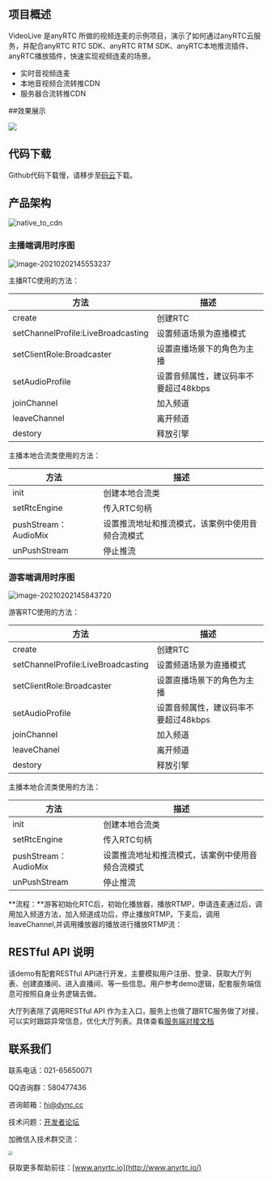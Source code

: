 ## 项目概述

VideoLive 是anyRTC 所做的视频连麦的示例项目，演示了如何通过anyRTC云服务，并配合anyRTC RTC SDK、anyRTC RTM SDK、anyRTC本地推流插件、anyRTC播放插件，快速实现视频连麦的场景。

- 实时音视频连麦
- 本地音视频合流转推CDN
- 服务器合流转推CDN

##效果展示

![](effect.png)

## 代码下载

Github代码下载慢，请移步至[码云](https://gitee.com/anyRTC_admin/VideoLive)下载。

## 产品架构

![native_to_cdn](native_to_cdn.png)

### 主播端调用时序图

![image-20210202145553237](host.png)

主播RTC使用的方法：

| 方法                               | 描述                                 |
| ---------------------------------- | ------------------------------------ |
| create                             | 创建RTC                              |
| setChannelProfile:LiveBroadcasting | 设置频道场景为直播模式               |
| setClientRole:Broadcaster          | 设置直播场景下的角色为主播           |
| setAudioProfile                    | 设置音频属性，建议码率不要超过48kbps |
| joinChannel                        | 加入频道                             |
| leaveChannel                       | 离开频道                             |
| destory                            | 释放引擎                             |

主播本地合流类使用的方法： 

| 方法                 | 描述                                             |
| -------------------- | ------------------------------------------------ |
| init                 | 创建本地合流类                                   |
| setRtcEngine         | 传入RTC句柄                                      |
| pushStream：AudioMix | 设置推流地址和推流模式，该案例中使用音频合流模式 |
| unPushStream         | 停止推流                                         |

### 游客端调用时序图

![image-20210202145843720](audience.png)

游客RTC使用的方法：

| 方法                               | 描述                                 |
| ---------------------------------- | ------------------------------------ |
| create                             | 创建RTC                              |
| setChannelProfile:LiveBroadcasting | 设置频道场景为直播模式               |
| setClientRole:Broadcaster          | 设置直播场景下的角色为主播           |
| setAudioProfile                    | 设置音频属性，建议码率不要超过48kbps |
| joinChannel                        | 加入频道                             |
| leaveChanel                        | 离开频道                             |
| destory                            | 释放引擎                             |

主播本地合流类使用的方法：

| 方法                 | 描述                                             |
| -------------------- | ------------------------------------------------ |
| init                 | 创建本地合流类                                   |
| setRtcEngine         | 传入RTC句柄                                      |
| pushStream：AudioMix | 设置推流地址和推流模式，该案例中使用音频合流模式 |
| unPushStream         | 停止推流                                         |

 

**流程：**游客初始化RTC后，初始化播放器，播放RTMP，申请连麦通过后，调用加入频道方法，加入频道成功后，停止播放RTMP。下麦后，调用leaveChannel,并调用播放器的播放进行播放RTMP流：



## RESTful API 说明

该demo有配套RESTful API进行开发，主要模拟用户注册、登录、获取大厅列表、创建直播间、进入直播间、等一些信息。用户参考demo逻辑，配套服务端信息可按照自身业务逻辑去做。

大厅列表除了调用RESTful API 作为主入口，服务上也做了跟RTC服务做了对接，可以实时跟踪异常信息，优化大厅列表。具体查看[服务端对接文档](https://docs.anyrtc.io/cn/Live/serverapi/ncs_eventtype#%E5%AE%9E%E6%97%B6%E9%80%9A%E4%BF%A1)


## 联系我们

联系电话：021-65650071

QQ咨询群：580477436

咨询邮箱：[hi@dync.cc](mailto:hi@dync.cc)

技术问题：[开发者论坛](https://bbs.anyrtc.io/)

加微信入技术群交流：

<img src="https://img-blog.csdnimg.cn/20210324215941588.png" style="zoom:50%;" />

获取更多帮助前往：[www.anyrtc.io](http://www.anyrtc.io/)
